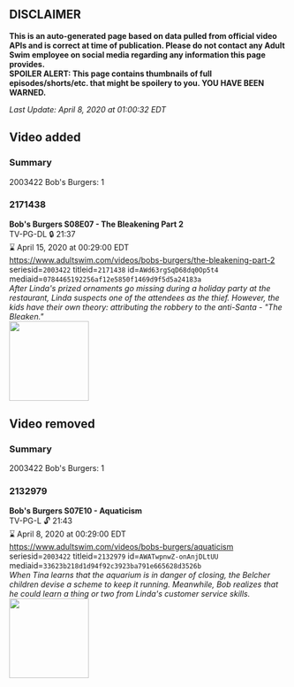 ## DISCLAIMER
**This is an auto-generated page based on data pulled from official video APIs and is correct at time of publication. Please do not contact any Adult Swim employee on social media regarding any information this page provides.**  
**SPOILER ALERT: This page contains thumbnails of full episodes/shorts/etc. that might be spoilery to you. YOU HAVE BEEN WARNED.**  

_Last Update: April 8, 2020 at 01:00:32 EDT_
## Video added
### Summary
2003422 Bob's Burgers: 1  
### 2171438
**Bob's Burgers S08E07 - The Bleakening Part 2**  
TV-PG-DL 🔒 21:37  
⌛ April 15, 2020 at 00:29:00 EDT  
https://www.adultswim.com/videos/bobs-burgers/the-bleakening-part-2  
seriesid=`2003422` titleid=`2171438` id=`AWd63rgSqD68dq0Op5t4` mediaid=`0784465192256af12e5850f1469d9f5d5a24183a`  
_After Linda's prized ornaments go missing during a holiday party at the restaurant, Linda suspects one of the attendees as the thief. However, the kids have their own theory: attributing the robbery to the anti-Santa - "The Bleaken."_  
<a href="https://i.cdn.turner.com/adultswim/big/image-upload/thumbnails/thumb-2_image-15450597262919.jpg"><img src="https://i.cdn.turner.com/adultswim/big/image-upload/thumbnails/thumb-2_image-15450597262919.jpg" height="144px" /></a>
## Video removed
### Summary
2003422 Bob's Burgers: 1  
### 2132979
**Bob's Burgers S07E10 - Aquaticism**  
TV-PG-L 🔓 21:43  
⌛ April 8, 2020 at 00:29:00 EDT  
https://www.adultswim.com/videos/bobs-burgers/aquaticism  
seriesid=`2003422` titleid=`2132979` id=`AWATwpnwZ-onAnjDLtUU` mediaid=`33623b218d1d94f92c3923ba791e665628d3526b`  
_When Tina learns that the aquarium is in danger of closing, the Belcher children devise a scheme to keep it running. Meanwhile, Bob realizes that he could learn a thing or two from Linda's customer service skills._  
<a href="https://i.cdn.turner.com/adultswim/big/image-upload/thumbnails/thumb-2_image-151579440273610.jpg"><img src="https://i.cdn.turner.com/adultswim/big/image-upload/thumbnails/thumb-2_image-151579440273610.jpg" height="144px" /></a>

